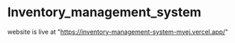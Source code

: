 ﻿# Inventory_management_system
website is live at "https://inventory-management-system-mvej.vercel.app/" <br/>
